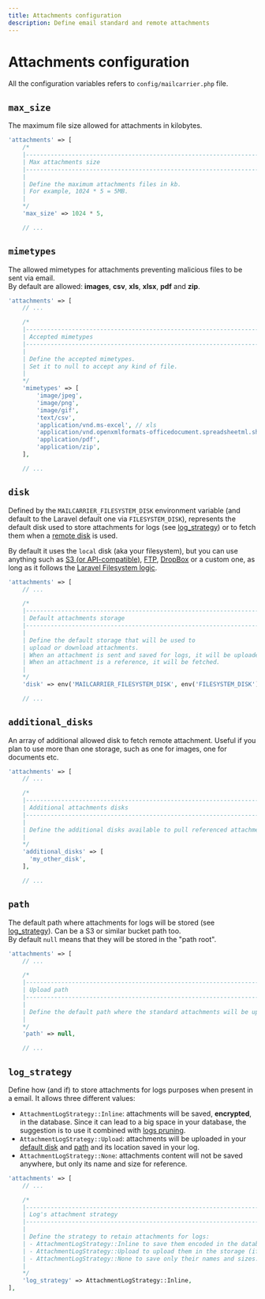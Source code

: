 ```yaml
---
title: Attachments configuration
description: Define email standard and remote attachments
---
```


# Attachments configuration

All the configuration variables refers to `config/mailcarrier.php` file.

## `max_size`

The maximum file size allowed for attachments in kilobytes.

```php
'attachments' => [
    /*
    |--------------------------------------------------------------------------
    | Max attachments size
    |--------------------------------------------------------------------------
    |
    | Define the maximum attachments files in kb.
    | For example, 1024 * 5 = 5MB.
    |
    */
    'max_size' => 1024 * 5,

    // ...
```

## `mimetypes`

The allowed mimetypes for attachments preventing malicious files to be sent via email.  
By default are allowed: **images**, **csv**, **xls**, **xlsx**, **pdf** and **zip**. 

```php
'attachments' => [
    // ...

    /*
    |--------------------------------------------------------------------------
    | Accepted mimetypes
    |--------------------------------------------------------------------------
    |
    | Define the accepted mimetypes.
    | Set it to null to accept any kind of file.
    |
    */
    'mimetypes' => [
        'image/jpeg',
        'image/png',
        'image/gif',
        'text/csv',
        'application/vnd.ms-excel', // xls
        'application/vnd.openxmlformats-officedocument.spreadsheetml.sheet', // xlsx
        'application/pdf',
        'application/zip',
    ],

    // ...
```

## `disk`

Defined by the `MAILCARRIER_FILESYSTEM_DISK` environment variable (and default to the Laravel default one via `FILESYSTEM_DISK`), represents the default disk used to store attachments for logs (see [log_strategy](#log-strategy)) or to fetch them when a [remote disk](/docs/sending-mails/attachments#remote-attachments) is used.  

By default it uses the `local` disk (aka your filesystem), but you can use anything such as [S3 (or API-compatible)](https://laravel.com/docs/filesystem#s3-driver-configuration), [FTP](https://laravel.com/docs/filesystem#ftp-driver-configuration), [DropBox](https://www.yellowduck.be/posts/using-dropbox-as-a-laravel-filesystem) or a custom one, as long as it follows the [Laravel Filesystem logic](https://laravel.com/docs/filesystem#custom-filesystems).

```php
'attachments' => [
    // ...

    /*
    |--------------------------------------------------------------------------
    | Default attachments storage
    |--------------------------------------------------------------------------
    |
    | Define the default storage that will be used to
    | upload or download attachments.
    | When an attachment is sent and saved for logs, it will be uploaded.
    | When an attachment is a reference, it will be fetched.
    |
    */
    'disk' => env('MAILCARRIER_FILESYSTEM_DISK', env('FILESYSTEM_DISK')),

    // ...
```

## `additional_disks`

An array of additional allowed disk to fetch remote attachment. Useful if you plan to use more than one storage, such as one for images, one for documents etc.

```php
'attachments' => [
    // ...

    /*
    |--------------------------------------------------------------------------
    | Additional attachments disks
    |--------------------------------------------------------------------------
    |
    | Define the additional disks available to pull referenced attachments.
    |
    */
    'additional_disks' => [
      'my_other_disk',
    ],

    // ...
```

## `path`

The default path where attachments for logs will be stored (see [log_strategy](#log-strategy)).  Can be a S3 or similar bucket path too.  
By default `null` means that they will be stored in the "path root".

```php
'attachments' => [
    // ...

    /*
    |--------------------------------------------------------------------------
    | Upload path
    |--------------------------------------------------------------------------
    |
    | Define the default path where the standard attachments will be uploaded.
    |
    */
    'path' => null,

    // ...
```


## `log_strategy`

Define how (and if) to store attachments for logs purposes when present in a email. It allows three different values:

- `AttachmentLogStrategy::Inline`: attachments will be saved, **encrypted**, in the database. Since it can lead to a big space in your database, the suggestion is to use it combined with [logs pruning](/docs/configuration/logs#prunable-period).  
- `AttachmentLogStrategy::Upload`: attachments will be uploaded in your [default disk](#disk) and [path](#path) and its location saved in your log.  
- `AttachmentLogStrategy::None`: attachments content will not be saved anywhere, but only its name and size for reference.

```php
'attachments' => [
    // ...

    /*
    |--------------------------------------------------------------------------
    | Log's attachment strategy
    |--------------------------------------------------------------------------
    |
    | Define the strategy to retain attachments for logs:
    | - AttachmentLogStrategy::Inline to save them encoded in the database.
    | - AttachmentLogStrategy::Upload to upload them in the storage (if standard).
    | - AttachmentLogStrategy::None to save only their names and sizes.
    |
    */
    'log_strategy' => AttachmentLogStrategy::Inline,
],
```
